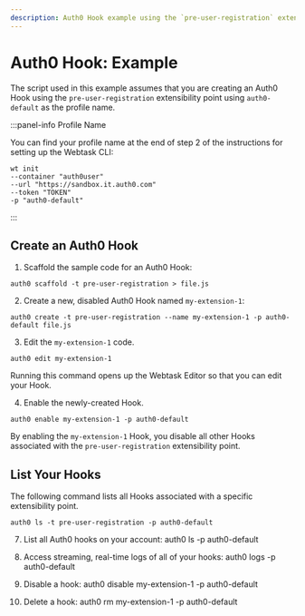```yaml
---
description: Auth0 Hook example using the `pre-user-registration` extensibility point
---
```


# Auth0 Hook: Example

The script used in this example assumes that you are creating an Auth0 Hook using the `pre-user-registration` extensibility point using `auth0-default` as the profile name.

:::panel-info Profile Name

You can find your profile name at the end of step 2 of the instructions for setting up the Webtask CLI:

```text
wt init
--container "auth0user"
--url "https://sandbox.it.auth0.com"
--token "TOKEN"
-p "auth0-default"
```
:::

## Create an Auth0 Hook

1. Scaffold the sample code for an Auth0 Hook:

  `auth0 scaffold -t pre-user-registration > file.js`

2. Create a new, disabled Auth0 Hook named `my-extension-1`:

  `auth0 create -t pre-user-registration --name my-extension-1 -p auth0-default file.js`

3. Edit the `my-extension-1` code.

  `auth0 edit my-extension-1`

  Running this command opens up the Webtask Editor so that you can edit your Hook.

4. Enable the newly-created Hook.

  `auth0 enable my-extension-1 -p auth0-default`

  By enabling the `my-extension-1` Hook, you disable all other Hooks associated with the `pre-user-registration` extensibility point.

## List Your Hooks

The following command lists all Hooks associated with a specific extensibility point.

`auth0 ls -t pre-user-registration -p auth0-default`

7. List all Auth0 hooks on your account:
auth0 ls -p auth0-default

8. Access streaming, real-time logs of all of your hooks:
auth0 logs -p auth0-default

9. Disable a hook:
auth0 disable my-extension-1 -p auth0-default

10. Delete a hook:
auth0 rm my-extension-1 -p auth0-default

